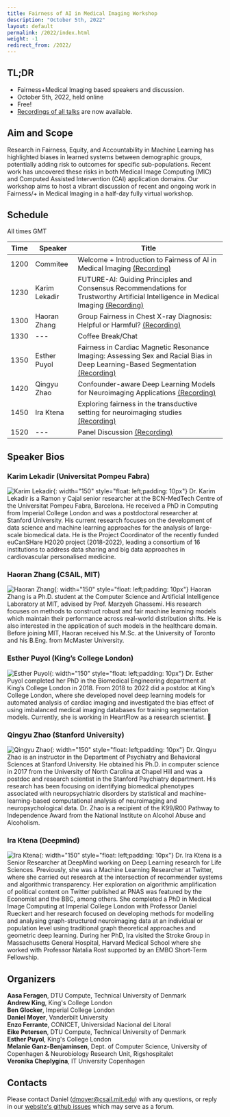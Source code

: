 ```yaml
---
title: Fairness of AI in Medical Imaging Workshop
description: "October 5th, 2022"
layout: default
permalink: /2022/index.html
weight: -1
redirect_from: /2022/
---
```


## TL;DR

 - Fairness+Medical Imaging based speakers and discussion.  
 - October 5th, 2022, held online
 - Free! 
 - [Recordings of all talks](https://www.youtube.com/watch?v=GNDf5yv9AqY&list=PL043hPrfrJaPd1QnFNnshzTtaC-LDJWGI) are now available.

## Aim and Scope

Research in Fairness, Equity, and Accountability in Machine Learning has highlighted biases in learned systems between demographic groups, potentially adding risk to outcomes for specific sub-populations. Recent work has uncovered these risks in both Medical Image Computing (MIC) and Computed Assisted Intervention (CAI) application domains. Our workshop aims to host a vibrant discussion of recent and ongoing work in Fairness/+ in Medical Imaging in a half-day fully virtual workshop.

## Schedule

All times GMT

 | Time | Speaker | Title |
 |------|---------|-------|
 | 1200 | Commitee | Welcome + Introduction to Fairness of AI in Medical Imaging [(Recording)](https://www.youtube.com/watch?v=nDxLXlSTUBM&list=PLgwux8eqIFKdWYJTgeoCU4vZ0s6GZtc6e&index=2)|
 | 1230 | Karim Lekadir | FUTURE-AI: Guiding Principles and Consensus Recommendations for Trustworthy Artificial Intelligence in Medical Imaging [(Recording)](https://www.youtube.com/watch?v=pbEGMfJgrtA&list=PLgwux8eqIFKdWYJTgeoCU4vZ0s6GZtc6e&index=3)|
 | 1300 | Haoran Zhang | Group Fairness in Chest X-ray Diagnosis: Helpful or Harmful? [(Recording)](https://www.youtube.com/watch?v=kr-HePb_Kwo&list=PLgwux8eqIFKdWYJTgeoCU4vZ0s6GZtc6e&index=4)|
 | 1330 | --- | Coffee Break/Chat |
 | 1350 | Esther Puyol | Fairness in Cardiac Magnetic Resonance Imaging: Assessing Sex and Racial Bias in Deep Learning-Based Segmentation [(Recording)](https://www.youtube.com/watch?v=PpOHefWa0so&list=PLgwux8eqIFKdWYJTgeoCU4vZ0s6GZtc6e&index=5)|
 | 1420 | Qingyu Zhao  | Confounder-aware Deep Learning Models for Neuroimaging Applications [(Recording)](https://www.youtube.com/watch?v=9jf43FxtwpI&list=PLgwux8eqIFKdWYJTgeoCU4vZ0s6GZtc6e&index=6)|
 | 1450 | Ira Ktena | Exploring fairness in the transductive setting for neuroimaging studies [(Recording)](https://www.youtube.com/watch?v=LrrB8PjNtKM&list=PLgwux8eqIFKdWYJTgeoCU4vZ0s6GZtc6e&index=7)|
 | 1520 | --- | Panel Discussion [(Recording)](https://www.youtube.com/watch?v=QksD9yfUcN0&list=PLgwux8eqIFKdWYJTgeoCU4vZ0s6GZtc6e&index=8)|

## Speaker Bios

### Karim Lekadir (Universitat Pompeu Fabra)
![Karim Lekadir](/assets/KL_2.jpg){: width="150"  style="float: left;padding: 10px"} Dr. Karim Lekadir is a Ramon y Cajal senior researcher at the BCN-MedTech Centre of the Universitat Pompeu Fabra, Barcelona. He received a PhD in Computing from Imperial College London and was a postdoctoral researcher at Stanford University. His current research focuses on the development of data science and machine learning approaches for the analysis of large-scale biomedical data. He is the Project Coordinator of the recently funded euCanSHare H2020 project (2018-2022), leading a consortium of 16 institutions to address data sharing and big data approaches in cardiovascular personalised medicine.  


### Haoran Zhang (CSAIL, MIT)
![Haoran Zhang](/assets/HZ.jpg){: width="150" style="float: left;padding: 10px"} Haoran Zhang is a Ph.D. student at the Computer Science and Artificial Intelligence Laboratory at MIT, advised by Prof. Marzyeh Ghassemi. His research focuses on methods to construct robust and fair machine learning models which maintain their performance across real-world distribution shifts. He is also interested in the application of such models in the healthcare domain. Before joining MIT, Haoran received his M.Sc. at the University of Toronto and his B.Eng. from McMaster University.


### Esther Puyol (King’s College London)
![Esther Puyol](/assets/EP.jpg){: width="150" style="float: left;padding: 10px"} Dr. Esther Puyol completed her PhD in the Biomedical Engineering department at King’s College London in 2018. From 2018 to 2022 did a postdoc at King’s College London, where she developed novel deep learning models for automated analysis of cardiac imaging and investigated the bias effect of using imbalanced medical imaging databases for training segmentation models. Currently, she is working in HeartFlow as a research scientist. 

### Qingyu Zhao (Stanford University)
![Qingyu Zhao](/assets/QZ.png){: width="150" style="float: left;padding: 10px"} Dr. Qingyu Zhao is an instructor in the Department of Psychiatry and Behavioral Sciences at Stanford University. He obtained his Ph.D. in computer science in 2017 from the University of North Carolina at Chapel Hill and was a postdoc and research scientist in the Stanford Psychiatry department. His research has been focusing on identifying biomedical phenotypes associated with neuropsychiatric disorders by statistical and machine-learning-based computational analysis of neuroimaging and neuropsychological data. Dr. Zhao is a recipient of the K99/R00 Pathway to Independence Award from the National Institute on Alcohol Abuse and Alcoholism.

### Ira Ktena (Deepmind)
![Ira Ktena](/assets/IK.jpg){: width="150" style="float: left;padding: 10px"} Dr. Ira Ktena is a Senior Researcher at DeepMind working on Deep Learning research for Life Sciences. Previously, she was a Machine Learning Researcher at Twitter, where she carried out research at the intersection of recommender systems and algorithmic transparency. Her exploration on algorithmic amplification of political content on Twitter published at PNAS was featured by the Economist and the BBC, among others. She completed a PhD in Medical Image Computing at Imperial College London with Professor Daniel Rueckert and her research focused on developing methods for modelling and analysing graph-structured neuroimaging data at an individual or population level using traditional graph theoretical approaches and geometric deep learning. During her PhD, Ira visited the Stroke Group in Massachusetts General Hospital, Harvard Medical School where she worked with Professor Natalia Rost supported by an EMBO Short-Term Fellowship.


## Organizers

**Aasa Feragen**, DTU Compute, Technical University of Denmark  
**Andrew King**, King's College London  
**Ben Glocker**, Imperial College London  
**Daniel Moyer**, Vanderbilt University  
**Enzo Ferrante**, CONICET, Universidad Nacional del Litoral  
**Eike Petersen**, DTU Compute, Technical University of Denmark  
**Esther Puyol**, King's College London  
**Melanie Ganz-Benjaminsen**, Dept. of Computer Science, University of Copenhagen & Neurobiology Research Unit, Rigshospitalet  
**Veronika Cheplygina**, IT University Copenhagen  

## Contacts

<!-- replace with group email -->
Please contact Daniel (dmoyer@csail.mit.edu) with any questions, or reply in our [website's github issues](https://github.com/miccai-faimi/miccai-faimi.github.io) which may serve as a forum.




